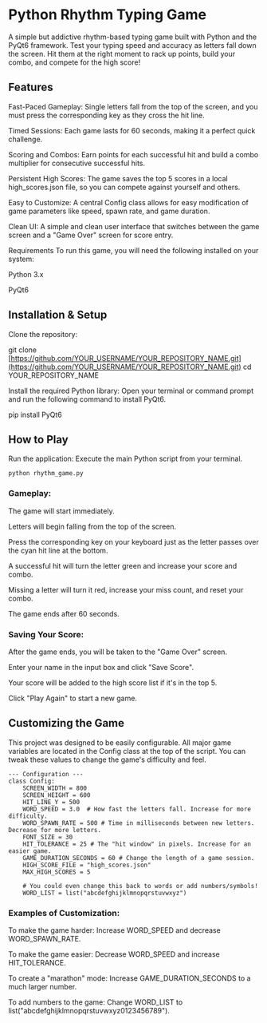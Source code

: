 # Python Rhythm Typing Game
A simple but addictive rhythm-based typing game built with Python and the PyQt6 framework. Test your typing speed and accuracy as letters fall down the screen. Hit them at the right moment to rack up points, build your combo, and compete for the high score!

## Features
Fast-Paced Gameplay: Single letters fall from the top of the screen, and you must press the corresponding key as they cross the hit line.

Timed Sessions: Each game lasts for 60 seconds, making it a perfect quick challenge.

Scoring and Combos: Earn points for each successful hit and build a combo multiplier for consecutive successful hits.

Persistent High Scores: The game saves the top 5 scores in a local high_scores.json file, so you can compete against yourself and others.

Easy to Customize: A central Config class allows for easy modification of game parameters like speed, spawn rate, and game duration.

Clean UI: A simple and clean user interface that switches between the game screen and a "Game Over" screen for score entry.

Requirements
To run this game, you will need the following installed on your system:

Python 3.x

PyQt6

## Installation & Setup
Clone the repository:

git clone [https://github.com/YOUR_USERNAME/YOUR_REPOSITORY_NAME.git](https://github.com/YOUR_USERNAME/YOUR_REPOSITORY_NAME.git)
cd YOUR_REPOSITORY_NAME

Install the required Python library:
Open your terminal or command prompt and run the following command to install PyQt6.

pip install PyQt6

## How to Play
Run the application:
Execute the main Python script from your terminal.

```
python rhythm_game.py
```


### Gameplay:

The game will start immediately.

Letters will begin falling from the top of the screen.

Press the corresponding key on your keyboard just as the letter passes over the cyan hit line at the bottom.

A successful hit will turn the letter green and increase your score and combo.

Missing a letter will turn it red, increase your miss count, and reset your combo.

The game ends after 60 seconds.

### Saving Your Score:

After the game ends, you will be taken to the "Game Over" screen.

Enter your name in the input box and click "Save Score".

Your score will be added to the high score list if it's in the top 5.

Click "Play Again" to start a new game.

## Customizing the Game
This project was designed to be easily configurable. All major game variables are located in the Config class at the top of the script. You can tweak these values to change the game's difficulty and feel.

```
--- Configuration ---
class Config:
    SCREEN_WIDTH = 800
    SCREEN_HEIGHT = 600
    HIT_LINE_Y = 500
    WORD_SPEED = 3.0  # How fast the letters fall. Increase for more difficulty.
    WORD_SPAWN_RATE = 500 # Time in milliseconds between new letters. Decrease for more letters.
    FONT_SIZE = 30
    HIT_TOLERANCE = 25 # The "hit window" in pixels. Increase for an easier game.
    GAME_DURATION_SECONDS = 60 # Change the length of a game session.
    HIGH_SCORE_FILE = "high_scores.json"
    MAX_HIGH_SCORES = 5

    # You could even change this back to words or add numbers/symbols!
    WORD_LIST = list("abcdefghijklmnopqrstuvwxyz")
```

### Examples of Customization:
To make the game harder: Increase WORD_SPEED and decrease WORD_SPAWN_RATE.

To make the game easier: Decrease WORD_SPEED and increase HIT_TOLERANCE.

To create a "marathon" mode: Increase GAME_DURATION_SECONDS to a much larger number.

To add numbers to the game: Change WORD_LIST to list("abcdefghijklmnopqrstuvwxyz0123456789").
